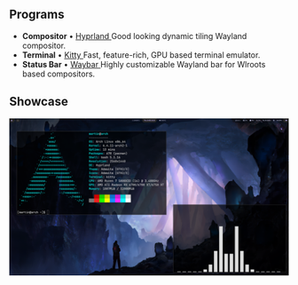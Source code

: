 ## Programs
* **Compositor** • [Hyprland ](https://github.com/hyprwm/Hyprland) Good looking dynamic tiling Wayland compositor.
* **Terminal** • [Kitty ](https://github.com/kovidgoyal/kitty) Fast, feature-rich, GPU based terminal emulator.
* **Status Bar** • [Waybar ](https://github.com/Alexays/Waybar) Highly customizable Wayland bar for Wlroots based compositors.

## Showcase
![Screenshot](/assets/screenshot.png?raw=true)
